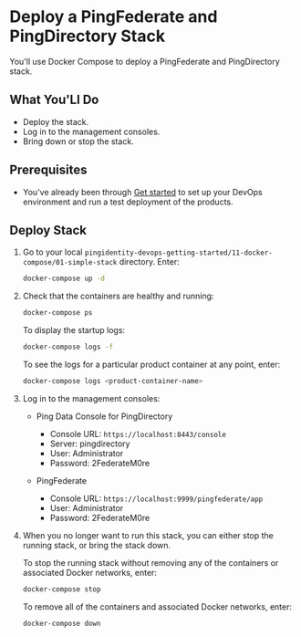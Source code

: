 # Deploy a PingFederate and PingDirectory Stack

You'll use Docker Compose to deploy a PingFederate and PingDirectory stack.

## What You'Ll Do

* Deploy the stack.
* Log in to the management consoles.
* Bring down or stop the stack.

## Prerequisites

* You've already been through [Get started](getStarted.md) to set up your DevOps environment and run a test deployment of the products.

## Deploy Stack

1. Go to your local `pingidentity-devops-getting-started/11-docker-compose/01-simple-stack` directory. Enter:

      ```sh
      docker-compose up -d
      ```

1. Check that the containers are healthy and running:

      ```sh
      docker-compose ps
      ```

      To display the startup logs:

      ```sh
      docker-compose logs -f
      ```

      To see the logs for a particular product container at any point, enter:

      ```sh
      docker-compose logs <product-container-name>
      ```

1. Log in to the management consoles:

   * Ping Data Console for PingDirectory
     * Console URL: `https://localhost:8443/console`
     * Server: pingdirectory
     * User: Administrator
     * Password: 2FederateM0re

   * PingFederate
     * Console URL: `https://localhost:9999/pingfederate/app`
     * User: Administrator
     * Password: 2FederateM0re

1. When you no longer want to run this stack, you can either stop the running stack, or bring the stack down.

      To stop the running stack without removing any of the containers or associated Docker networks, enter:

      ```sh
      docker-compose stop
      ```

      To remove all of the containers and associated Docker networks, enter:

      ```sh
      docker-compose down
      ```
